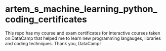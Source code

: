 # artem_s_machine_learning_python_coding_certificates
This repo has my course and exam certificates for interactive courses taken on DataCamp that helped me to learn new programming langauges, libraries and coding techniques. Thank you, DataCamp!

